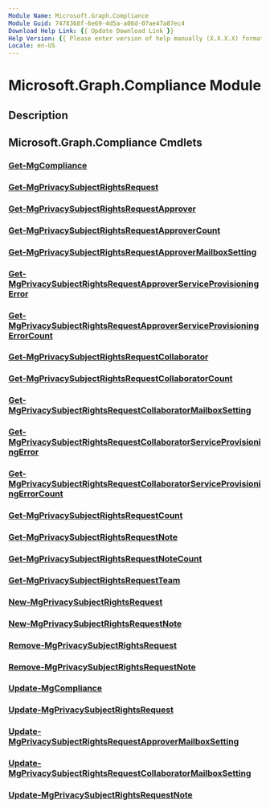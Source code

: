 ```yaml
---
Module Name: Microsoft.Graph.Compliance
Module Guid: 7478368f-6e69-4d5a-a06d-07ae47a87ec4
Download Help Link: {{ Update Download Link }}
Help Version: {{ Please enter version of help manually (X.X.X.X) format }}
Locale: en-US
---
```


# Microsoft.Graph.Compliance Module
## Description


## Microsoft.Graph.Compliance Cmdlets
### [Get-MgCompliance](Get-MgCompliance.md)


### [Get-MgPrivacySubjectRightsRequest](Get-MgPrivacySubjectRightsRequest.md)


### [Get-MgPrivacySubjectRightsRequestApprover](Get-MgPrivacySubjectRightsRequestApprover.md)


### [Get-MgPrivacySubjectRightsRequestApproverCount](Get-MgPrivacySubjectRightsRequestApproverCount.md)


### [Get-MgPrivacySubjectRightsRequestApproverMailboxSetting](Get-MgPrivacySubjectRightsRequestApproverMailboxSetting.md)


### [Get-MgPrivacySubjectRightsRequestApproverServiceProvisioningError](Get-MgPrivacySubjectRightsRequestApproverServiceProvisioningError.md)


### [Get-MgPrivacySubjectRightsRequestApproverServiceProvisioningErrorCount](Get-MgPrivacySubjectRightsRequestApproverServiceProvisioningErrorCount.md)


### [Get-MgPrivacySubjectRightsRequestCollaborator](Get-MgPrivacySubjectRightsRequestCollaborator.md)


### [Get-MgPrivacySubjectRightsRequestCollaboratorCount](Get-MgPrivacySubjectRightsRequestCollaboratorCount.md)


### [Get-MgPrivacySubjectRightsRequestCollaboratorMailboxSetting](Get-MgPrivacySubjectRightsRequestCollaboratorMailboxSetting.md)


### [Get-MgPrivacySubjectRightsRequestCollaboratorServiceProvisioningError](Get-MgPrivacySubjectRightsRequestCollaboratorServiceProvisioningError.md)


### [Get-MgPrivacySubjectRightsRequestCollaboratorServiceProvisioningErrorCount](Get-MgPrivacySubjectRightsRequestCollaboratorServiceProvisioningErrorCount.md)


### [Get-MgPrivacySubjectRightsRequestCount](Get-MgPrivacySubjectRightsRequestCount.md)


### [Get-MgPrivacySubjectRightsRequestNote](Get-MgPrivacySubjectRightsRequestNote.md)


### [Get-MgPrivacySubjectRightsRequestNoteCount](Get-MgPrivacySubjectRightsRequestNoteCount.md)


### [Get-MgPrivacySubjectRightsRequestTeam](Get-MgPrivacySubjectRightsRequestTeam.md)


### [New-MgPrivacySubjectRightsRequest](New-MgPrivacySubjectRightsRequest.md)


### [New-MgPrivacySubjectRightsRequestNote](New-MgPrivacySubjectRightsRequestNote.md)


### [Remove-MgPrivacySubjectRightsRequest](Remove-MgPrivacySubjectRightsRequest.md)


### [Remove-MgPrivacySubjectRightsRequestNote](Remove-MgPrivacySubjectRightsRequestNote.md)


### [Update-MgCompliance](Update-MgCompliance.md)


### [Update-MgPrivacySubjectRightsRequest](Update-MgPrivacySubjectRightsRequest.md)


### [Update-MgPrivacySubjectRightsRequestApproverMailboxSetting](Update-MgPrivacySubjectRightsRequestApproverMailboxSetting.md)


### [Update-MgPrivacySubjectRightsRequestCollaboratorMailboxSetting](Update-MgPrivacySubjectRightsRequestCollaboratorMailboxSetting.md)


### [Update-MgPrivacySubjectRightsRequestNote](Update-MgPrivacySubjectRightsRequestNote.md)



